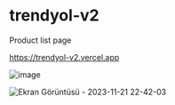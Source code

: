 # trendyol-v2

Product list page

https://trendyol-v2.vercel.app

![image](https://github.com/gokhanSucsuz/trendyol-v2/assets/11310915/8aca1ebe-17ca-459e-a682-9b33fe4a89cf)

![Ekran Görüntüsü - 2023-11-21 22-42-03](https://github.com/gokhanSucsuz/trendyol-v2/assets/11310915/ae99ef61-7162-41d4-98cf-55ba04627bc0)
